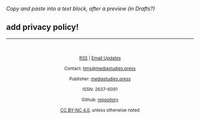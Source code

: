 *Copy and paste into a text block, after a preview (in Drafts?)*

## add privacy policy!

<hr>
<br>
<p><center><sup><a href="https://hms.pubpub.org/rss.xml">RSS</a> | <a href="https://mediastudies.press/newsletter/">Email Updates</a></p></sup></center>
<p><center><sup>Contact: <a href="mailto:hms@mediastudies.press">hms@mediastudies.press</a></p></sup></center>
<p><center><sup>Publisher: <a href="http://mediastudies.press">mediastudies.press</a></p></sup></center>
<p><center><sup>ISSN: 2637&#8211;6091</p></sup></center>
<p><center><sup>Github: <a href="https://github.com/mediastudiespress/serials/tree/master/hms">repository</a></p></sup></center>
<p><center><sup><a href="https://creativecommons.org/licenses/by-nc/4.0/legalcode">CC BY-NC 4.0</a>, unless otherwise noted</p></sup></center>
